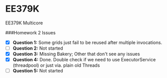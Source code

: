 EE379K
======

EE379K Multicore

###Homework 2 Issues

- [X] **Question 1:** Some grids just fail to be reused after multiple invocations.
- [ ] **Question 2:** Not started
- [X] **Question 3:** Missing Bakery; Other that don't see any issues
- [X] **Question 4:** Done. Double check if we need to use ExecutorService (threadpool) or just via. plain old Threads
- [ ] **Question 5:** Not started
